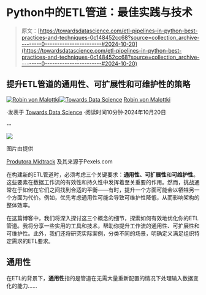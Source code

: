 # Python中的ETL管道：最佳实践与技术

> 原文：[https://towardsdatascience.com/etl-pipelines-in-python-best-practices-and-techniques-0c148452cc68?source=collection_archive---------0-----------------------#2024-10-20](https://towardsdatascience.com/etl-pipelines-in-python-best-practices-and-techniques-0c148452cc68?source=collection_archive---------0-----------------------#2024-10-20)

## 提升ETL管道的**通用性、可扩展性**和**可维护性**的策略

[](https://medium.com/@robinvm?source=post_page---byline--0c148452cc68--------------------------------)[![Robin von Malottki](../Images/f5724e8eecb4925706a83f353caa303a.png)](https://medium.com/@robinvm?source=post_page---byline--0c148452cc68--------------------------------)[](https://towardsdatascience.com/?source=post_page---byline--0c148452cc68--------------------------------)[![Towards Data Science](../Images/a6ff2676ffcc0c7aad8aaf1d79379785.png)](https://towardsdatascience.com/?source=post_page---byline--0c148452cc68--------------------------------) [Robin von Malottki](https://medium.com/@robinvm?source=post_page---byline--0c148452cc68--------------------------------)

·发表于 [Towards Data Science](https://towardsdatascience.com/?source=post_page---byline--0c148452cc68--------------------------------) ·阅读时间10分钟·2024年10月20日

--

![](../Images/62a7b3fbe7f41919021253e533b6e95a.png)

图片由提供

[Produtora Midtrack](https://www.pexels.com/de-de/foto/saulen-im-gewasser-1882014/) 及其来源于Pexels.com

在构建新的ETL管道时，必须考虑三个关键要求：**通用性、可扩展性**和**可维护性**。这些要素在数据工作流的有效性和持久性中发挥着至关重要的作用。然而，挑战通常在于如何在它们之间找到合适的平衡——有时，提升一个方面可能会以牺牲另一个方面为代价。例如，优先考虑通用性可能会导致可维护性降低，从而影响架构的整体效率。

在这篇博客中，我们将深入探讨这三个概念的细节，探索如何有效地优化你的ETL管道。我将分享一些实用的工具和技术，帮助你提升工作流的通用性、可扩展性和可维护性。此外，我们还将研究实际案例，分类不同的场景，明确定义满足组织特定需求的ETL要求。

## 通用性

在ETL的背景下，**通用性**指的是管道在无需大量重新配置的情况下处理输入数据变化的能力……
